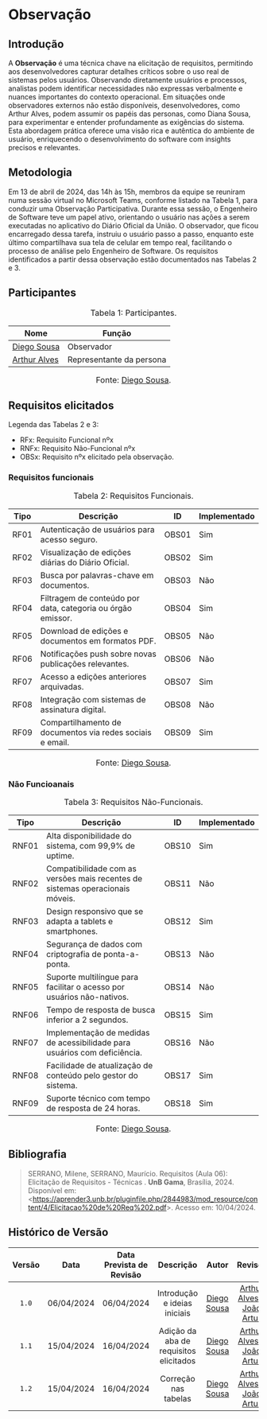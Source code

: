 # Observação

## Introdução

A **Observação** é uma técnica chave na elicitação de requisitos, permitindo aos desenvolvedores capturar detalhes críticos sobre o uso real de sistemas pelos usuários. Observando diretamente usuários e processos, analistas podem identificar necessidades não expressas verbalmente e nuances importantes do contexto operacional. Em situações onde observadores externos não estão disponíveis, desenvolvedores, como Arthur Alves, podem assumir os papéis das personas, como Diana Sousa, para experimentar e entender profundamente as exigências do sistema. Esta abordagem prática oferece uma visão rica e autêntica do ambiente de usuário, enriquecendo o desenvolvimento do software com insights precisos e relevantes.

## Metodologia
Em 13 de abril de 2024, das 14h às 15h, membros da equipe se reuniram numa sessão virtual no Microsoft Teams, conforme listado na Tabela 1, para conduzir uma Observação Participativa. Durante essa sessão, o Engenheiro de Software teve um papel ativo, orientando o usuário nas ações a serem executadas no aplicativo do Diário Oficial da União. O observador, que ficou encarregado dessa tarefa, instruiu o usuário passo a passo, enquanto este último compartilhava sua tela de celular em tempo real, facilitando o processo de análise pelo Engenheiro de Software. Os requisitos identificados a partir dessa observação estão documentados nas Tabelas 2 e 3.

## Participantes

<font size="3"><p style="text-align: center">Tabela 1: Participantes.</p></font>

<center>

| Nome                                             | Função                   |
| ------------------------------------------------ | ------------------------ |
| [Diego Sousa](https://github.com/DiegoSousaLeite)| Observador               |
| [Arthur Alves](https://github.com/arthrok) | Representante da persona |

</center>

<font size="3"><p style="text-align: center">Fonte: [Diego Sousa](https://github.com/DiegoSousaLeite).</p></font>


## Requisitos elicitados
Legenda das Tabelas 2 e 3:

- RFx: Requisito Funcional nºx
- RNFx: Requisito Não-Funcional nºx
- OBSx: Requisito nºx elicitado pela observação.

### Requisitos funcionais
<font size="3"><p style="text-align: center">Tabela 2: Requisitos Funcionais.</p></font>

<center>

|Tipo| Descrição | <a id="anchor_OBS" style="visibility: hidden;"></a> ID | Implementado|
|----|-----------|--------------------------------------------------------|-------------|
|RF01|	Autenticação de usuários para acesso seguro.	| OBS01 | Sim|
|RF02|	Visualização de edições diárias do Diário Oficial.|	OBS02| Sim|
|RF03|	Busca por palavras-chave em documentos.	|OBS03| Não|
|RF04|	Filtragem de conteúdo por data, categoria ou órgão emissor.	|OBS04| Sim |
|RF05|	Download de edições e documentos em formatos PDF.	|OBS05| Não |
|RF06|	Notificações push sobre novas publicações relevantes.|	OBS06| Não|
|RF07|	Acesso a edições anteriores arquivadas.	|OBS07| Sim|
|RF08|	Integração com sistemas de assinatura digital.	|OBS08| Não|
|RF09|	Compartilhamento de documentos via redes sociais e email.|OBS09 | Sim |

</center>

<font size="3"><p style="text-align: center">Fonte: [Diego Sousa](https://github.com/DiegoSousaLeite).</p></font>

### Não Funcioanais
<font size="3"><p style="text-align: center">Tabela 3: Requisitos Não-Funcionais.</p></font>

<center>

|Tipo| Descrição | <a id="anchor_OBS" style="visibility: hidden;"></a> ID | Implementado|
|----|-----------|--------------------------------------------------------|-------------|
|RNF01|	Alta disponibilidade do sistema, com 99,9% de uptime.	| OBS10 | Sim|
|RNF02|	Compatibilidade com as versões mais recentes de sistemas operacionais móveis.|	OBS11| Não|
|RNF03|	Design responsivo que se adapta a tablets e smartphones.	|OBS12| Sim|
|RNF04|	Segurança de dados com criptografia de ponta-a-ponta.	|OBS13| Não|
|RNF05|	Suporte multilíngue para facilitar o acesso por usuários não-nativos.	|OBS14| Não |
|RNF06|	Tempo de resposta de busca inferior a 2 segundos.|	OBS15| Sim|
|RNF07|	Implementação de medidas de acessibilidade para usuários com deficiência.	|OBS16| Não|
|RNF08|	Facilidade de atualização de conteúdo pelo gestor do sistema.	|OBS17| Sim|
|RNF09|	Suporte técnico com tempo de resposta de 24 horas.|OBS18 | Sim|

</center>

<font size="3"><p style="text-align: center">Fonte: [Diego Sousa](https://github.com/DiegoSousaLeite).</p></font>

## <a>Bibliografia</a>
> SERRANO, Milene, SERRANO, Maurício. Requisitos (Aula 06):  Elicitação de Requisitos - Técnicas . **UnB Gama**, Brasília, 2024. Disponível em: <<https://aprender3.unb.br/pluginfile.php/2844983/mod_resource/content/4/Elicitacao%20de%20Req%202.pdf>>. Acesso em: 10/04/2024.


## <a>Histórico de Versão</a>
|Versão|Data|Data Prevista de Revisão|Descrição|Autor|Revisor|
| :------: | :----------: |:-----------: | :-----------: | :---------: |:---------: |
|`1.0`|06/04/2024|06/04/2024| Introdução e ideias iniciais | [Diego Sousa](https://github.com/DiegoSousaLeite)| [Arthur Alves](https://github.com/arthrok) e [João Artur](https://github.com/joao-artl) |
|`1.1`| 15/04/2024 | 16/04/2024 | Adição da aba de requisitos elicitados | [Diego Sousa](https://github.com/DiegoSousaLeite)| [Arthur Alves](https://github.com/arthrok) e [João Artur](https://github.com/joao-artl) |
|`1.2`| 15/04/2024 | 16/04/2024 | Correção nas tabelas| [Diego Sousa](https://github.com/DiegoSousaLeite)| [Arthur Alves](https://github.com/arthrok) e [João Artur](https://github.com/joao-artl) |
